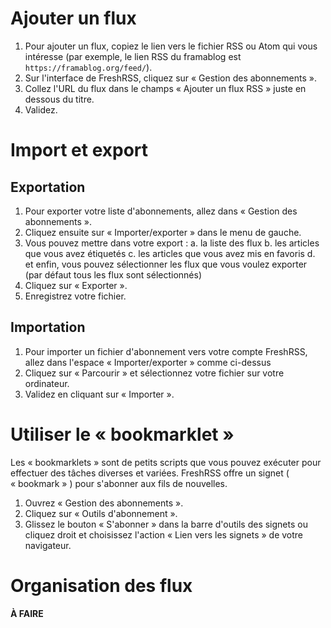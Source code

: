 # Ajouter un flux

 1. Pour ajouter un flux, copiez le lien vers le fichier RSS ou Atom qui vous intéresse (par exemple, le lien RSS du framablog est `https://framablog.org/feed/`).
 2. Sur l'interface de FreshRSS, cliquez sur « Gestion des abonnements ».
 3. Collez l'URL du flux dans le champs « Ajouter un flux RSS » juste en dessous du titre.
 4. Validez.

# Import et export

## Exportation

 1. Pour exporter votre liste d'abonnements, allez dans « Gestion des abonnements ».
 2. Cliquez ensuite sur « Importer/exporter » dans le menu de gauche.
 3. Vous pouvez mettre dans votre export :
  a. la liste des flux
  b. les articles que vous avez étiquetés
  c. les articles que vous avez mis en favoris
  d. et enfin, vous pouvez sélectionner les flux que vous voulez exporter (par défaut tous les flux sont sélectionnés)
 4. Cliquez sur « Exporter ».
 5. Enregistrez votre fichier.
 
 ## Importation
 
  1. Pour importer un fichier d'abonnement vers votre compte FreshRSS, allez dans l'espace « Importer/exporter » comme ci-dessus
  2. Cliquez sur « Parcourir » et sélectionnez votre fichier sur votre ordinateur.
  3. Validez en cliquant sur « Importer ».

# Utiliser le « bookmarklet »

Les « bookmarklets » sont de petits scripts que vous pouvez exécuter pour
effectuer des tâches diverses et variées. FreshRSS offre un signet (
« bookmark » ) pour s'abonner aux fils de nouvelles.

 1. Ouvrez « Gestion des abonnements ».
 2. Cliquez sur « Outils d'abonnement ».
 3. Glissez le bouton « S'abonner » dans la barre d'outils des signets ou
    cliquez droit et choisissez l'action « Lien vers les signets » de votre
    navigateur.

# Organisation des flux

**À FAIRE**
